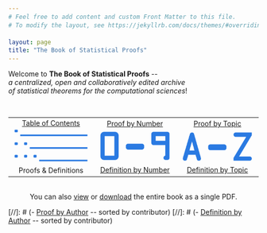 ```yaml
---
# Feel free to add content and custom Front Matter to this file.
# To modify the layout, see https://jekyllrb.com/docs/themes/#overriding-theme-defaults

layout: page
title: "The Book of Statistical Proofs"
---
```



Welcome to **The Book of Statistical Proofs** -- <br>
*a centralized, open and collaboratively edited archive <br>
of statistical theorems for the computational sciences*! <br>

<br>
<table style="border:none">
  <tr>
    <td style="text-align:center">
	  <a href="/I/Table_of_Contents.html">Table of Contents</a> <br>
	  <img src="Index1.png"> <br>
	  Proofs & Definitions
	</td>
    <td style="text-align:center">
	  <a href="/I/Proof_by_Number.html">Proof by Number</a> <br>
	  <img src="Index2.png"> <br>
	  <a href="/I/Definition_by_Number.html">Definition by Number</a>
	</td>
    <td style="text-align:center">
	  <a href="/I/Proof_by_Topic.html">Proof by Topic</a> <br>
	  <img src="Index3.png"> <br>
	  <a href="/I/Definition_by_Topic.html">Definition by Topic</a>
	</td>
  </tr>
</table>

<br>
<div align="center">
You can also <a href="https://github.com/StatProofBook/StatProofBookTools/blob/master/write_book/StatProofBook.pdf">view</a> or <a href="https://github.com/StatProofBook/StatProofBookTools/raw/master/write_book/StatProofBook.pdf">download</a> the entire book as a single PDF.
</div>

[//]: # (- [Proof by Author](I/Proof_by_Author.md) -- sorted by contributor)
[//]: # (- [Definition by Author](I/Definition_by_Author.md) -- sorted by contributor)